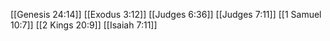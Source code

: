 [[Genesis 24:14]]
[[Exodus 3:12]]
[[Judges 6:36]]
[[Judges 7:11]]
[[1 Samuel 10:7]]
[[2 Kings 20:9]]
[[Isaiah 7:11]]
